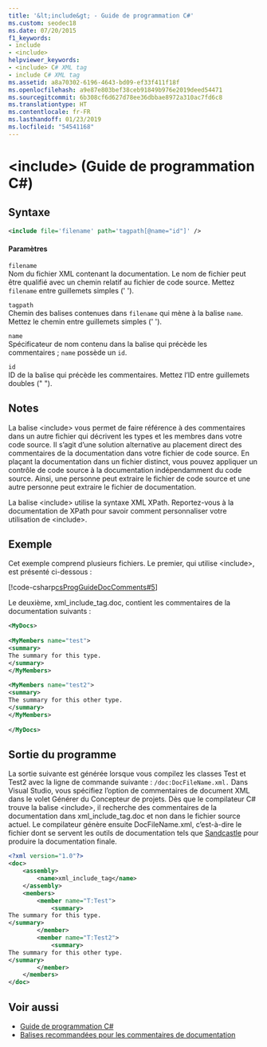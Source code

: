 ```yaml
---
title: '&lt;include&gt; - Guide de programmation C#'
ms.custom: seodec18
ms.date: 07/20/2015
f1_keywords:
- include
- <include>
helpviewer_keywords:
- <include> C# XML tag
- include C# XML tag
ms.assetid: a8a70302-6196-4643-bd09-ef33f411f18f
ms.openlocfilehash: a9e87e803bef38ceb91849b976e2019deed54471
ms.sourcegitcommit: 6b308cf6d627d78ee36dbbae8972a310ac7fd6c8
ms.translationtype: HT
ms.contentlocale: fr-FR
ms.lasthandoff: 01/23/2019
ms.locfileid: "54541168"
---
```

# <a name="ltincludegt-c-programming-guide"></a>&lt;include&gt; (Guide de programmation C#)
## <a name="syntax"></a>Syntaxe  
  
```xml  
<include file='filename' path='tagpath[@name="id"]' />  
```  
  
#### <a name="parameters"></a>Paramètres  
 `filename`  
 Nom du fichier XML contenant la documentation. Le nom de fichier peut être qualifié avec un chemin relatif au fichier de code source. Mettez `filename` entre guillemets simples (' ').  
  
 `tagpath`  
 Chemin des balises contenues dans `filename` qui mène à la balise `name`. Mettez le chemin entre guillemets simples (' ').  
  
 `name`  
 Spécificateur de nom contenu dans la balise qui précède les commentaires ; `name` possède un `id`.  
  
 `id`  
 ID de la balise qui précède les commentaires. Mettez l’ID entre guillemets doubles (" ").  
  
## <a name="remarks"></a>Notes  
 La balise \<include> vous permet de faire référence à des commentaires dans un autre fichier qui décrivent les types et les membres dans votre code source. Il s’agit d’une solution alternative au placement direct des commentaires de la documentation dans votre fichier de code source. En plaçant la documentation dans un fichier distinct, vous pouvez appliquer un contrôle de code source à la documentation indépendamment du code source. Ainsi, une personne peut extraire le fichier de code source et une autre personne peut extraire le fichier de documentation.  
  
 La balise \<include> utilise la syntaxe XML XPath. Reportez-vous à la documentation de XPath pour savoir comment personnaliser votre utilisation de \<include>.  
  
## <a name="example"></a>Exemple  
 Cet exemple comprend plusieurs fichiers. Le premier, qui utilise \<include>, est présenté ci-dessous :  
  
 [!code-csharp[csProgGuideDocComments#5](../../../csharp/programming-guide/xmldoc/codesnippet/CSharp/include_1.cs)]  
  
 Le deuxième, xml_include_tag.doc, contient les commentaires de la documentation suivants :  
  
```xml  
<MyDocs>  
  
<MyMembers name="test">  
<summary>  
The summary for this type.  
</summary>  
</MyMembers>  
  
<MyMembers name="test2">  
<summary>  
The summary for this other type.  
</summary>  
</MyMembers>  
  
</MyDocs>  
```  
  
## <a name="program-output"></a>Sortie du programme  
 La sortie suivante est générée lorsque vous compilez les classes Test et Test2 avec la ligne de commande suivante : `/doc:DocFileName.xml.` Dans Visual Studio, vous spécifiez l’option de commentaires de document XML dans le volet Générer du Concepteur de projets. Dès que le compilateur C# trouve la balise \<include>, il recherche des commentaires de la documentation dans xml_include_tag.doc et non dans le fichier source actuel. Le compilateur génère ensuite DocFileName.xml, c’est-à-dire le fichier dont se servent les outils de documentation tels que [Sandcastle](https://github.com/EWSoftware/SHFB) pour produire la documentation finale.  
  
```xml  
<?xml version="1.0"?>   
<doc>   
    <assembly>   
        <name>xml_include_tag</name>   
    </assembly>   
    <members>   
        <member name="T:Test">   
            <summary>   
The summary for this type.   
</summary>   
        </member>   
        <member name="T:Test2">   
            <summary>   
The summary for this other type.   
</summary>   
        </member>   
    </members>   
</doc>   
```  
  
## <a name="see-also"></a>Voir aussi

- [Guide de programmation C#](../../../csharp/programming-guide/index.md)
- [Balises recommandées pour les commentaires de documentation](../../../csharp/programming-guide/xmldoc/recommended-tags-for-documentation-comments.md)
